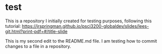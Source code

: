 # test
This is a repository I initially created for testing purposes, following this tutorial: https://jrspringman.github.io/psci3200-globaldev/slides/lees-git.html?print-pdf=#/title-slide

This is my second edit to the README.md file. I am testing how to commit changes to a file in a repository.
